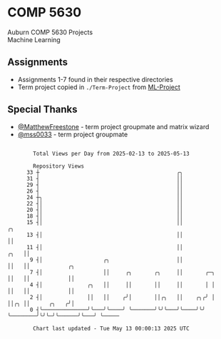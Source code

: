 # COMP 5630
Auburn COMP 5630 Projects  
Machine Learning

## Assignments
- Assignments 1-7 found in their respective directories
- Term project copied in `./Term-Project` from [ML-Project](https://github.com/wumphlett/ML-Project)

## Special Thanks
- [@MatthewFreestone](https://github.com/MatthewFreestone) - term project groupmate and matrix wizard
- [@mss0033](https://github.com/mss0033) - term project groupmate

```

        Total Views per Day from 2025-02-13 to 2025-05-13

        Repository Views
      33 ┼                                           ╭╮
      31 ┤                                           ││
      29 ┤                                           ││
      26 ┤                                           ││
      24 ┼╮                                          ││
      22 ┤│                                          ││
      20 ┤│                                          ││
      18 ┤│                                          ││
      15 ┤│                                          ││                       ╭╮
      13 ┤│                                          ││                       ││
      11 ┤│                                          ││                  ╭╮   ││
       9 ┤│                   ╭╮                     ││                  ││   ││            ╭╮
       7 ┤│                   ││     ╭╮       ╭╮     ││       ╭─╮        ││   ││            ││
       4 ┤│              ╭╮   ││     ││       ││     ││       │ │        ││   ││            ││
       2 ┤│              ││   ││    ╭╯│       ││╭╮   ││    ╭╮╭╯ │        ││╭╮ ││      ╭╮   ╭╯│
       0 ┤╰──────────────╯╰───╯╰────╯ ╰───────╯╰╯╰───╯╰────╯╰╯  ╰────────╯╰╯╰─╯╰──────╯╰───╯ ╰─────

        Chart last updated - Tue May 13 00:00:13 2025 UTC
        
```

